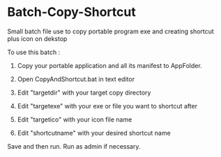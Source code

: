 # Batch-Copy-Shortcut
Small batch file use to copy portable program exe and creating shortcut plus icon on dekstop

To use this batch :

1. Copy your portable application and all its manifest to AppFolder.

2. Open CopyAndShortcut.bat in text editor

3. Edit "targetdir" with your target copy directory

4. Edit "targetexe" with your exe or file you want to shortcut after

5. Edit "targetico" with your icon file name

6. Edit "shortcutname" with your desired shortcut name

Save and then run. Run as admin if necessary. 
